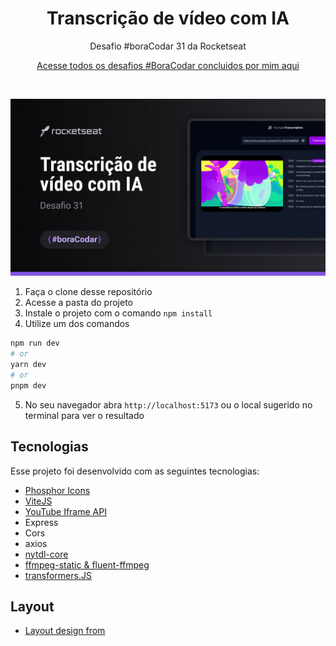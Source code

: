 <h1 align="center">Transcrição de vídeo com IA</h1>

<p align="center">Desafio #boraCodar 31 da Rocketseat</p>

<p align="center">
    <a href="https://lucasregisdemoraes.github.io/boracodar">Acesse todos os desafios #BoraCodar concluidos por mim aqui</a>
</p>

<br>

<p align="center">
    <img src="./public/preview.jpg">
</p>

1. Faça o clone desse repositório
2. Acesse a pasta do projeto
3. Instale o projeto com o comando `npm install`
4. Utilize um dos comandos 
```bash
npm run dev
# or
yarn dev
# or
pnpm dev
```
5. No seu navegador abra `http://localhost:5173` ou o local sugerido no terminal para ver o resultado


## Tecnologias

Esse projeto foi desenvolvido com as seguintes tecnologias:

- [Phosphor Icons](https://phosphoricons.com/)
- [ViteJS](https://vitejs.dev/)
- [YouTube Iframe API](https://developers.google.com/youtube/iframe_api_reference#Getting_Started)
- Express
- Cors
- axios
- [nytdl-core](https://github.com/fent/node-ytdl-core)
- [ffmpeg-static & fluent-ffmpeg](https://creatomate.com/blog/how-to-use-ffmpeg-in-nodejs)
- [transformers.JS](https://github.com/xenova/transformers.js)

## Layout
- [Layout design from](https://www.fronteditor.dev/gists/64e6ade5434ccd23e6ad89d50cafea3b/view)
